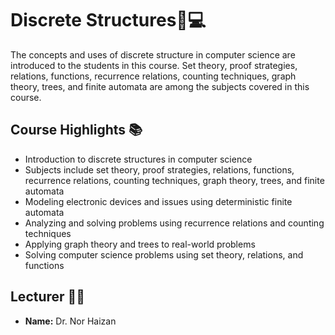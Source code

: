 # Discrete Structures🧠💻

The concepts and uses of discrete structure in computer science are introduced to the students in this course. Set theory, proof strategies, relations, functions, recurrence relations, counting techniques, graph theory, trees, and finite automata are among the subjects covered in this course.

## Course Highlights 📚

- Introduction to discrete structures in computer science
- Subjects include set theory, proof strategies, relations, functions, recurrence relations, counting techniques, graph theory, trees, and finite automata
- Modeling electronic devices and issues using deterministic finite automata
- Analyzing and solving problems using recurrence relations and counting techniques
- Applying graph theory and trees to real-world problems
- Solving computer science problems using set theory, relations, and functions

## Lecturer 👩‍🏫

- **Name:** Dr. Nor Haizan
